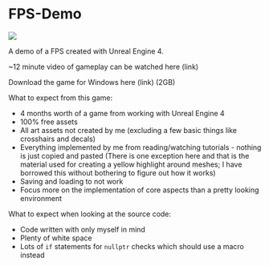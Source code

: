 # FPS-Demo

![](https://i.imgur.com/pJ6K1iL.jpg)


A demo of a FPS created with Unreal Engine 4.

~12 minute video of gameplay can be watched here (link)

Download the game for Windows here (link) (2GB)

What to expect from this game:
- 4 months worth of a game from working with Unreal Engine 4
- 100% free assets
- All art assets not created by me (excluding a few basic things like crosshairs and decals)
- Everything implemented by me from reading/watching tutorials - nothing is just copied and pasted (There is one exception here and that is the material used for creating a yellow highlight around meshes; I have borrowed this without bothering to figure out how it works)
- Saving and loading to not work
- Focus more on the implementation of core aspects than a pretty looking environment

What to expect when looking at the source code:
- Code written with only myself in mind
- Plenty of white space
- Lots of ```if``` statements for ```nullptr``` checks which should use a macro instead
